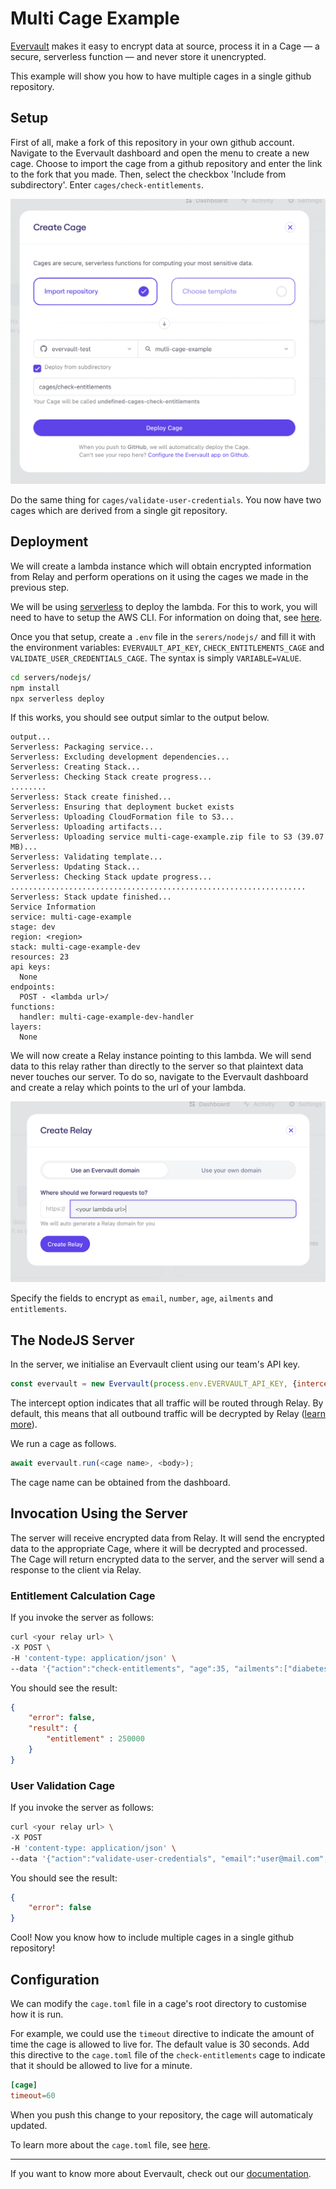 # Multi Cage Example
[Evervault](https://evervault.com) makes it easy to encrypt data at source, process it in a Cage — a secure, serverless function — and never store it unencrypted.

This example will show you how to have multiple cages in a single github repository.

## Setup

First of all, make a fork of this repository in your own github account.
Navigate to the Evervault dashboard and open the menu to create a new cage.
Choose to import the cage from a github repository and enter the link to the fork that you made.
Then, select the checkbox 'Include from subdirectory'.
Enter `cages/check-entitlements`.

![New Cage Menu](images/new-cage-menu.png)

Do the same thing for `cages/validate-user-credentials`.
You now have two cages which are derived from a single git repository.

## Deployment

We will create a lambda instance which will obtain encrypted information from Relay and perform operations on it using the cages we made in the previous step.

We will be using [serverless](https://www.serverless.com) to deploy the lambda.
For this to work, you will need to have to setup the AWS CLI.
For information on doing that, see [here](https://docs.aws.amazon.com/cli/latest/userguide/cli-chap-configure.html).

Once you that setup, create a `.env` file in the `serers/nodejs/` and fill it with the environment variables: `EVERVAULT_API_KEY`, `CHECK_ENTITLEMENTS_CAGE` and `VALIDATE_USER_CREDENTIALS_CAGE`. The syntax is simply `VARIABLE=VALUE`.

```sh
cd servers/nodejs/
npm install
npx serverless deploy
```

If this works, you should see output simlar to the output below.

```
output...
Serverless: Packaging service...
Serverless: Excluding development dependencies...
Serverless: Creating Stack...
Serverless: Checking Stack create progress...
........
Serverless: Stack create finished...
Serverless: Ensuring that deployment bucket exists
Serverless: Uploading CloudFormation file to S3...
Serverless: Uploading artifacts...
Serverless: Uploading service multi-cage-example.zip file to S3 (39.07 MB)...
Serverless: Validating template...
Serverless: Updating Stack...
Serverless: Checking Stack update progress...
..................................................................
Serverless: Stack update finished...
Service Information
service: multi-cage-example
stage: dev
region: <region>
stack: multi-cage-example-dev
resources: 23
api keys:
  None
endpoints:
  POST - <lambda url>/
functions:
  handler: multi-cage-example-dev-handler
layers:
  None
```

We will now create a Relay instance pointing to this lambda.
We will send data to this relay rather than directly to the server so that plaintext data never touches our server.
To do so, navigate to the Evervault dashboard and create a relay which points to the url of your lambda.

![Relay](images/relay.png)

Specify the fields to encrypt as `email`, `number`, `age`, `ailments` and `entitlements`.

## The NodeJS Server


In the server, we initialise an Evervault client using our team's API key.

```js
const evervault = new Evervault(process.env.EVERVAULT_API_KEY, {intercept: true})
```

The intercept option indicates that all traffic will be routed through Relay.
By default, this means that all outbound traffic will be decrypted by Relay ([learn more](https://docs.evervault.com/concepts/relay/response-encryption)).

We run a cage as follows.

```js
await evervault.run(<cage name>, <body>);
```

The cage name can be obtained from the dashboard.

## Invocation Using the Server

The server will receive encrypted data from Relay.
It will send the encrypted data to the appropriate Cage, where it will be decrypted and processed.
The Cage will return encrypted data to the server, and the server will send a response to the client via Relay.

### Entitlement Calculation Cage

If you invoke the server as follows:

```sh
curl <your relay url> \
-X POST \
-H 'content-type: application/json' \
--data '{"action":"check-entitlements", "age":35, "ailments":["diabetes"]}'
```

You should see the result:

```json
{
	"error": false,
	"result": {
		"entitlement" : 250000
	}
}
```

### User Validation Cage

If you invoke the server as follows:

```sh
curl <your relay url> \
-X POST
-H 'content-type: application/json' \
--data '{"action":"validate-user-credentials", "email":"user@mail.com", "phone":"+1 (415) 223-8720"}'
```

You should see the result:

```json
{
	"error": false
}
```

Cool! Now you know how to include multiple cages in a single github repository!

## Configuration

We can modify the `cage.toml` file in a cage's root directory to customise how it is run.

For example, we could use the `timeout` directive to indicate the amount of time the cage is allowed to live for.
The default value is 30 seconds.
Add this directive to the `cage.toml` file of the `check-entitlements` cage to indicate that it should be allowed to live for a minute.

```toml
[cage]
timeout=60
```

When you push this change to your repository, the cage will automaticaly updated.

To learn more about the `cage.toml` file, see [here](https://docs.evervault.com/reference/cagetoml).


---

If you want to know more about Evervault, check out our [documentation](https://docs.evervault.com).
